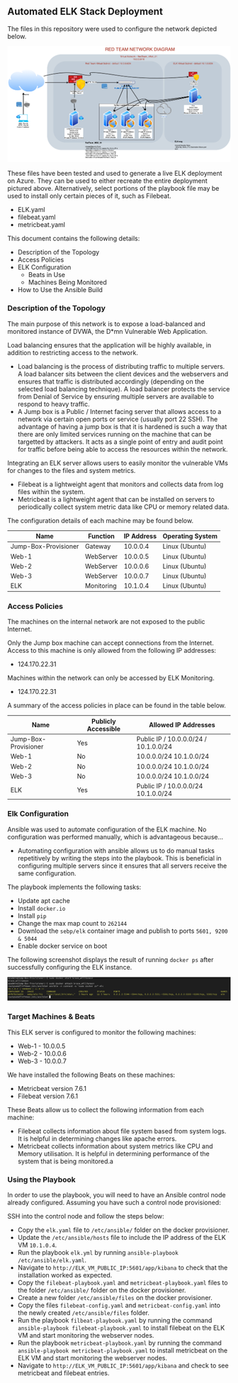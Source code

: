 ## Automated ELK Stack Deployment

The files in this repository were used to configure the network depicted below.

![Red Team Network Diagram](Ansible/RedTeam_ELK_NetworkDiagram.png)

These files have been tested and used to generate a live ELK deployment on Azure. They can be used to either recreate the entire deployment pictured above. Alternatively, select portions of the playbook file may be used to install only certain pieces of it, such as Filebeat.

  - ELK.yaml
  - filebeat.yaml
  - metricbeat.yaml

This document contains the following details:
- Description of the Topology
- Access Policies
- ELK Configuration
  - Beats in Use
  - Machines Being Monitored
- How to Use the Ansible Build


### Description of the Topology

The main purpose of this network is to expose a load-balanced and monitored instance of DVWA, the D*mn Vulnerable Web Application.

Load balancing ensures that the application will be highly available, in addition to restricting access to the network.
- Load balancing is the process of distributing traffic to multiple servers. A load balancer sits between the client devices and the webservers and ensures that traffic is distributed accordingly (depending on the selected load balancing technique). A load balancer protects the service from Denial of Service by ensuring multiple servers are available to respond to heavy traffic. 
- A Jump box is a Public / Internet facing server that allows access to a network via certain open ports or service (usually port 22 SSH). The advantage of having a jump box is that it is hardened is such a way that there are only limited services running on the machine that can be targetted by attackers. It acts as a single point of entry and audit point for traffic before being able to access the resources within the network.

Integrating an ELK server allows users to easily monitor the vulnerable VMs for changes to the files and system metrics.
- Filebeat is a lightweight agent that monitors and collects data from log files within the system.
- Metricbeat is a lightweight agent that can be installed on servers to periodically collect system metric data like CPU or memory related data.

The configuration details of each machine may be found below.


| Name     | Function | IP Address | Operating System |
|----------|----------|------------|------------------|
| Jump-Box-Provisioner | Gateway  | 10.0.0.4   | Linux (Ubuntu)   |
| Web-1    | WebServer         | 10.0.0.5           | Linux (Ubuntu)                 |
| Web-2    | WebServer         | 10.0.0.6           | Linux (Ubuntu)                 |
| Web-3    | WebServer         | 10.0.0.7           | Linux (Ubuntu)                 |
| ELK    | Monitoring         | 10.1.0.4          | Linux (Ubuntu)                 |

### Access Policies

The machines on the internal network are not exposed to the public Internet. 

Only the Jump box machine can accept connections from the Internet. Access to this machine is only allowed from the following IP addresses:
- 124.170.22.31

Machines within the network can only be accessed by ELK Monitoring.
- 124.170.22.31

A summary of the access policies in place can be found in the table below.

| Name     | Publicly Accessible | Allowed IP Addresses |
|----------|---------------------|----------------------|
| Jump-Box-Provisioner | Yes         | Public IP / 10.0.0.0/24 / 10.1.0.0/24   |
|    Web-1      | No                    | 10.0.0.0/24 10.1.0.0/24                     |
|    Web-2     | No                    | 10.0.0.0/24  10.1.0.0/24                   |
|    Web-3     | No                    | 10.0.0.0/24  10.1.0.0/24                   |
|    ELK    | Yes                    | Public IP / 10.0.0.0/24  10.1.0.0/24                   |

### Elk Configuration

Ansible was used to automate configuration of the ELK machine. No configuration was performed manually, which is advantageous because...
- Automating configuration with ansible allows us to do manual tasks repetitively by writing the steps into the playbook. This is beneficial in configuring multiple servers since it ensures that all servers receive the same configuration. 

The playbook implements the following tasks:
- Update apt cache
- Install `docker.io`
- Install `pip`
- Change the max map count to `262144`
- Download the `sebp/elk` container image and publish to ports `5601, 9200 & 5044`
- Enable docker service on boot

The following screenshot displays the result of running `docker ps` after successfully configuring the ELK instance.


![docker ps output](Ansible/docker_ps_output.png)

### Target Machines & Beats
This ELK server is configured to monitor the following machines:
- Web-1 - 10.0.0.5
- Web-2 - 10.0.0.6
- Web-3 - 10.0.0.7

We have installed the following Beats on these machines:
- Metricbeat version 7.6.1
- Filebeat version 7.6.1

These Beats allow us to collect the following information from each machine:
- Filebeat collects information about file system based from system logs. It is helpful in determining changes like apache errors.
- Metricbeat collects information about system metrics like CPU and Memory utilisation. It is helpful in determining performance of the system that is being monitored.a

### Using the Playbook
In order to use the playbook, you will need to have an Ansible control node already configured. Assuming you have such a control node provisioned: 

SSH into the control node and follow the steps below:
- Copy the `elk.yaml` file to `/etc/ansible/` folder on the docker provisioner.
- Update the `/etc/ansible/hosts` file to include the IP address of the ELK VM `10.1.0.4`.
- Run the playbook `elk.yml` by running `ansible-playbook /etc/ansible/elk.yaml`.
- Navigate to `http://ELK_VM_PUBLIC_IP:5601/app/kibana` to check that the installation worked as expected.
- Copy the `filebeat-playbook.yaml` and `metricbeat-playbook.yaml` files to the folder `/etc/ansible/` folder on the docker provisioner.
- Create a new folder `/etc/ansible/files` on the docker provisioner.
- Copy the files `filebeat-config.yaml` and `metricbeat-config.yaml` into the newly created `/etc/ansible/files` folder.
- Run the playbook `filbeat-playbook.yaml` by running the command `ansible-playbook filebeat-playbook.yaml` to install filebeat on the ELK VM and start monitoring the webserver nodes.
- Run the playbook `metricbeat-playbook.yaml` by running the command `ansible-playbook metricbeat-playbook.yaml` to install metricbeat on the ELK VM and start monitoring the webserver nodes.
- Navigate to `http://ELK_VM_PUBLIC_IP:5601/app/kibana` and check to see metricbeat and filebeat entries.

